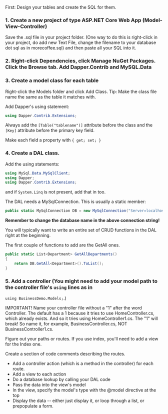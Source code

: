 First: Design your tables and create the SQL for them.

### 1. Create a new project of type ASP.NET Core Web App (Model-View-Controller)

Save the .sql file in your project folder. (One way to do this is right-click in your project, do add new Text File, change the filename to your database dot sql as in morecoffee.sql) and then paste all your SQL into it.

### 2. Right-click Dependencies, click Manage NuGet Packages. Click the Browse tab. Add Dapper.Contrib and MySQL.Data

### 3. Create a model class for each table

Right-click the Models folder and click Add Class. Tip: Make the class file name the same as the table it matches with.

Add Dapper's using statement:

```cs
using Dapper.Contrib.Extensions;
```

Always add the ```[Table("tablename")]``` attribute before the class and the ```[Key]``` attribute before the primary key field.

Make each field a property with ```{ get; set; }```


### 4. Create a DAL class.

Add the using statements:
```cs
using MySql.Data.MySqlClient;
using Dapper;
using Dapper.Contrib.Extensions;
```

and if ```System.Linq``` is not present, add that in too.

The DAL needs a MySqlConnection. This is usually a static member:

```cs
public static MySqlConnection DB = new MySqlConnection("Server=localhost;Database=business;Uid=root;Password=abc123");
```

**Remember to change the database name in the above connection string!**

You will typically want to write an entire set of CRUD functions in the DAL right at the beginning.

The first couple of functions to add are the GetAll ones.

```cs
public static List<Department> GetAllDepartments()
{
	return DB.GetAll<Department>().ToList();
}
```

### 5. Add a controller (You might need to add your model path to the controller file's ```using``` lines as in 
```using BusinessDemo.Models;```.)

IMPORTANT! Name your controller file without a "1" after the word Controller. The default has a 1 because it tries to use HomeController.cs, which already exists.
And so it tries using HomeController1.cs. The "1" will break! So name it, for example, BusinessController.cs, NOT BusinessController1.cs.

Figure out your paths or routes. If you use index, you'll need to add a view for the Index one. 

Create a section of code comments describing the routes.

* Add a controller action (which is a method in the controller) for each route.
* Add a view to each action
* Do a database lookup by calling your DAL code
* Pass the data into the view's model
* In the view, specify the model's type with the @model directive at the top
* Display the data -- either just display it, or loop through a list, or prepopulate a form.

